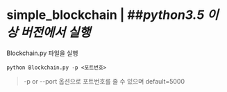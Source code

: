 # simple_blockchain | ##__*python3.5 이상 버전에서 실행*__
</hr>

Blockchain.py 파일을 실행
<pre><code>python Blockchain.py -p <포트번호></code></pre>
> -p or --port 옵션으로 포트번호를 줄 수 있으며 default=5000
